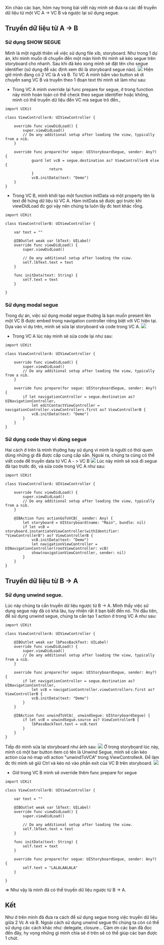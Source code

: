 Xin chào các bạn, hôm nay trong bài viết này mình sẽ đưa ra các để truyền dữ liệu từ một VC A -> VC B và ngược lại sử dụng segue. 
## Truyền dữ liệu từ A -> B
### Sử dụng SHOW SEGUE
Mình là một người thiên về việc sử dụng file xib, storyboard. Như trong 1 dự án, khi mình muốn di chuyển đến một màn hình thì mình sẽ kéo segue trên storyboard cho nhanh.  Sau khi đã kéo xong mình sẽ đặt tên cho segue identifier (sử dụng để xác định xem đó là storyboard segue nào).
![](https://images.viblo.asia/6827fe0c-669f-49eb-8b55-6595b56a2d86.png)
Hiện giờ mình đang có 2 VC là A và B. Từ VC A mình bấm vào button sẽ di chuyển sang VC B và truyền theo 1 đoạn text thì mình sẽ làm như sau:
- Trong VC A mình override lại func prepare for segue, ở trong function này mình hoàn toàn có thể check theo segue identifier hoặc không, mình có thể truyền dữ liệu đến VC mà segue trỏ đến.,
```
import UIKit

class ViewControllerA: UIViewController {

    override func viewDidLoad() {
        super.viewDidLoad()
        // Do any additional setup after loading the view, typically from a nib.
    }

    override func prepare(for segue: UIStoryboardSegue, sender: Any?) {
            guard let vcB = segue.destination as? ViewControllerB else {
                    return
            }
            vcB.initData(text: "Demo")
    }
}
```
- Trong VC B, mình khởi tạo một function initData và một property tên là text để hứng dữ liệu từ VC A. Hàm initData sẽ được gọi trươc khi viewDidLoad đc gọi vậy nên chúng ta luôn lấy đc text khác rỗng. 
```
import UIKit

class ViewControllerB: UIViewController {

    var text = ""

    @IBOutlet weak var lbText: UILabel!
    override func viewDidLoad() {
        super.viewDidLoad()

        // Do any additional setup after loading the view.
        self.lbText.text = text
    }
    
    func initData(text: String) {
        self.text = text
    }

}
```
### Sử dụng modal segue
Trong dự án, việc sử dụng modal segue thường là bạn muốn present lên một VC B được embed trong navigation controller riêng biệt với VC hiện tại. Dựa vào ví dụ trên, mình sẽ sửa lại storyboard và code trong VC A.
![](https://images.viblo.asia/7435d262-d430-4f5c-b89c-e86f5a51ace1.png)
- Trong VC A lúc này mình sẽ sửa code lại như sau:
```
import UIKit

class ViewControllerA: UIViewController {

    override func viewDidLoad() {
        super.viewDidLoad()
        // Do any additional setup after loading the view, typically from a nib.
    }

    override func prepare(for segue: UIStoryboardSegue, sender: Any?) {
        if let navigationController = segue.destination as? UINavigationController,
            let editContactViewController = navigationController.viewControllers.first as? ViewControllerB {
            vcB.initData(text: "Demo")
        }
    }
}
```
### Sử dụng code thay vì dùng segue
Hai cách ở trên là mình thường hay sử dụng vì mình là người có thói quen dùng những gì đã được cấp cung cấp sẵn. Ngoài ra, chúng ta cũng có thể viết code để truyền data từ VC A - > VC B
![](https://images.viblo.asia/2d98a1b5-96f2-42d4-ba6d-7a86ae2285be.png)
Lúc này mình sẽ xoá đi segue đã tạo trước đó, và sửa code trong VC A như sau: 
```
import UIKit

class ViewControllerA: UIViewController {

    override func viewDidLoad() {
        super.viewDidLoad()
        // Do any additional setup after loading the view, typically from a nib.
    }

    @IBAction func actionGoToVCB(_ sender: Any) {
        let storyboard = UIStoryboard(name: "Main", bundle: nil)
        if let vcB = storyboard.instantiateViewController(withIdentifier: "ViewControllerB") as? ViewControllerB {
            vcB.initData(text: "Demo")
            let navigationViewController = UINavigationController(rootViewController: vcB)
            show(navigationViewController, sender: nil)
        }
    }
}
```


## Truyền dữ liệu từ B -> A
###  Sử dụng unwind segue.
Lúc này chúng ta cần truyền dữ liệu ngược từ B -> A. Mình thấy việc sử dụng segue này đã có khá lâu, tuy nhiên rất ít bạn biết đến nó.
Thì đầu tiên, để sử dụng unwind segue, chúng ta cần tạo 1 action ở trong VC A như sau:
```
import UIKit

class ViewControllerA: UIViewController {

    @IBOutlet weak var lbPassBackText: UILabel!
    override func viewDidLoad() {
        super.viewDidLoad()
        // Do any additional setup after loading the view, typically from a nib.
    }

    override func prepare(for segue: UIStoryboardSegue, sender: Any?) {
        if let navigationController = segue.destination as? UINavigationController,
            let vcB = navigationController.viewControllers.first as? ViewControllerB {
            vcB.initData(text: "Demo")
        }
    }
    
    @IBAction func unwindToVCA(_ unwindSegue: UIStoryboardSegue) {
        if let vcB = unwindSegue.source as? ViewControllerB {
            lbPassBackText.text = vcB.text
        }
    }
}

```
Tiếp đó mình sửa lại storyboard như ảnh sau:
![](https://images.viblo.asia/8c66b06e-80fd-41fb-9037-66e613eb816e.png)
Ở trong storyboard lúc này, mình có một bar button item có tên là Unwind Segue, mình sẽ cần kéo action của nó map với action "unwindToVCA" trong ViewControllerA. Để làm đc thì mình sẽ giữ Ctrl và kéo nó vào phần exit của VC B trên storyboard.
![](https://images.viblo.asia/ce9cc721-2669-402c-9fb7-6ed661de037f.png)
- Giờ trong VC B mình sẽ override thêm func prepare for segue
```
import UIKit

class ViewControllerB: UIViewController {

    var text = ""

    @IBOutlet weak var lbText: UILabel!
    override func viewDidLoad() {
        super.viewDidLoad()

        // Do any additional setup after loading the view.
        self.lbText.text = text
    }
    
    func initData(text: String) {
        self.text = text
    }
    
    override func prepare(for segue: UIStoryboardSegue, sender: Any?) {
        self.text = "LALALAALALA"
    }

}
```
=> Như vậy là mình đã có thể truyền dữ liệu ngược từ B -> A.
## Kết
Như ở trên mình đã đưa ra cách để sử dụng segue trong việc truyền dữ liệu giữa 2 Vc A và B. Ngoài cách sử dụng unwind segue thì chúng ta còn có thể sử dụng các cách khác như: delegate, closure...
Cảm ơn các bạn đã đọc đến đây, hy vọng những gì mình chia sẻ ở trên sẽ có thể giúp các bạn được 1 chút.